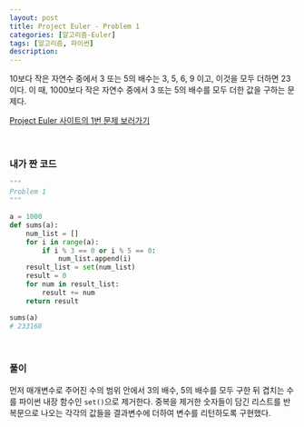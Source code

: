 ```yaml
---
layout: post
title: Project Euler - Problem 1
categories: [알고리즘-Euler]
tags: [알고리즘, 파이썬]
description: 
---
```


10보다 작은 자연수 중에서 3 또는 5의 배수는 3, 5, 6, 9 이고, 이것을 모두 더하면 23이다. 이 때, 1000보다 작은 자연수 중에서 3 또는 5의 배수를 모두 더한 값을 구하는 문제다.

[Project Euler 사이트의 1번 문제 보러가기](http://euler.synap.co.kr/prob_detail.php?id=1)

<br>

### 내가 짠 코드 

```python
"""
Problem 1
"""

a = 1000
def sums(a):
    num_list = []
    for i in range(a):
        if i % 3 == 0 or i % 5 == 0:
            num_list.append(i)
    result_list = set(num_list)
    result = 0
    for num in result_list:
        result += num
    return result

sums(a)
# 233168
```

<br>

### 풀이 

먼저 매개변수로 주어진 수의 범위 안에서 3의 배수, 5의 배수를 모두 구한 뒤 겹치는 수를 파이썬 내장 함수인 `set()`으로 제거한다. 중복을 제거한 숫자들이 담긴 리스트를 반복문으로 나오는 각각의 값들을 결과변수에 더하여 변수를 리턴하도록 구현했다.

<br>
